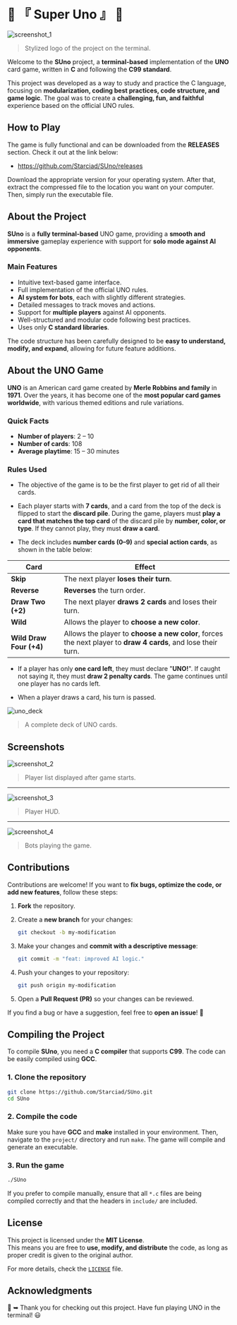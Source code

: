 # 🎴 『 Super Uno 』 🎴

![screenshot_1]
> Stylized logo of the project on the terminal.

Welcome to the **SUno** project, a **terminal-based** implementation of the **UNO** card game, written in **C** and following the **C99 standard**.

This project was developed as a way to study and practice the C language, focusing on **modularization, coding best practices, code structure, and game logic**. The goal was to create a **challenging, fun, and faithful** experience based on the official UNO rules.

## How to Play

The game is fully functional and can be downloaded from the **RELEASES** section. Check it out at the link below:

- <https://github.com/Starciad/SUno/releases>

Download the appropriate version for your operating system. After that, extract the compressed file to the location you want on your computer. Then, simply run the executable file.

## About the Project

**SUno** is a **fully terminal-based** UNO game, providing a **smooth and immersive** gameplay experience with support for **solo mode against AI opponents**.

### **Main Features**

- Intuitive text-based game interface.
- Full implementation of the official UNO rules.
- **AI system for bots**, each with slightly different strategies.
- Detailed messages to track moves and actions.
- Support for **multiple players** against AI opponents.
- Well-structured and modular code following best practices.
- Uses only **C standard libraries**.

The code structure has been carefully designed to be **easy to understand, modify, and expand**, allowing for future feature additions.

## About the UNO Game

**UNO** is an American card game created by **Merle Robbins and family** in **1971**. Over the years, it has become one of the **most popular card games worldwide**, with various themed editions and rule variations.

### **Quick Facts**

- **Number of players**: 2 – 10  
- **Number of cards**: 108  
- **Average playtime**: 15 – 30 minutes  

### **Rules Used**

- The objective of the game is to be the first player to get rid of all their cards.

- Each player starts with **7 cards**, and a card from the top of the deck is flipped to start the **discard pile**. During the game, players must **play a card that matches the top card** of the discard pile by **number, color, or type**. If they cannot play, they must **draw a card**.

- The deck includes **number cards (0–9)** and **special action cards**, as shown in the table below:

| Card            | Effect |
|----------------|--------|
| **Skip**       | The next player **loses their turn**. |
| **Reverse**    | **Reverses** the turn order. |
| **Draw Two (+2)** | The next player **draws 2 cards** and loses their turn. |
| **Wild**       | Allows the player to **choose a new color**. |
| **Wild Draw Four (+4)** | Allows the player to **choose a new color**, forces the next player to **draw 4 cards**, and lose their turn. |

- If a player has only **one card left**, they must declare "**UNO!**". If caught not saying it, they must **draw 2 penalty cards**. The game continues until one player has no cards left.

- When a player draws a card, his turn is passed.

![uno_deck]
> A complete deck of UNO cards.

## Screenshots

![screenshot_2]
> Player list displayed after game starts.

---

![screenshot_3]
> Player HUD.

---

![screenshot_4]
> Bots playing the game.

## Contributions

Contributions are welcome! If you want to **fix bugs, optimize the code, or add new features**, follow these steps:

1. **Fork** the repository.
2. Create a **new branch** for your changes:

    ```sh
    git checkout -b my-modification
    ```

3. Make your changes and **commit with a descriptive message**:

    ```sh
    git commit -m "feat: improved AI logic."
    ```

4. Push your changes to your repository:

    ```sh
    git push origin my-modification
    ```

5. Open a **Pull Request (PR)** so your changes can be reviewed.

If you find a bug or have a suggestion, feel free to **open an issue**! 🚀

## Compiling the Project

To compile **SUno**, you need a **C compiler** that supports **C99**. The code can be easily compiled using **GCC**.

### **1. Clone the repository**

```sh
git clone https://github.com/Starciad/SUno.git
cd SUno
```

### **2. Compile the code**

Make sure you have **GCC** and **make** installed in your environment. Then, navigate to the `project/` directory and run `make`. The game will compile and generate an executable.

### **3. Run the game**

```sh
./SUno
```

If you prefer to compile manually, ensure that all `*.c` files are being compiled correctly and that the headers in `include/` are included.

## License

This project is licensed under the **MIT License**.  
This means you are free to **use, modify, and distribute** the code, as long as proper credit is given to the original author.

For more details, check the [`LICENSE`](LICENSE) file.

## Acknowledgments

🎴 ➥ Thank you for checking out this project. Have fun playing UNO in the terminal! 😃

<!-- IMAGES & ASSETS -->
[uno_deck]: ./.github/assets/images/general/uno_deck.webp
[screenshot_1]: ./.github/assets/images/screenshots/screenshot_1.webp
[screenshot_2]: ./.github/assets/images/screenshots/screenshot_2.webp
[screenshot_3]: ./.github/assets/images/screenshots/screenshot_3.webp
[screenshot_4]: ./.github/assets/images/screenshots/screenshot_4.webp
